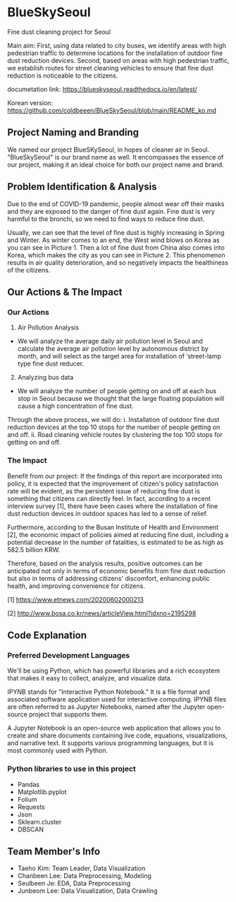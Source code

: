 # BlueSkySeoul

Fine dust cleaning project for Seoul

Main aim: First, using data related to city buses, we identify areas with high pedestrian traffic to determine locations for the installation of outdoor fine dust reduction devices. Second, based on areas with high pedestrian traffic, we establish routes for street cleaning vehicles to ensure that fine dust reduction is noticeable to the citizens.

documetation link: https://blueskyseoul.readthedocs.io/en/latest/

Korean version: https://github.com/coldbeeen/BlueSkySeoul/blob/main/README_ko.md


## Project Naming and Branding

We named our project BlueSKySeoul, in hopes of cleaner air in Seoul.
"BlueSkySeoul" is our brand name as well. It encompasses the essence of our project, making it an ideal choice for both our project name and brand.



## Problem Identification & Analysis

Due to the end of COVID-19 pandemic, people almost wear off their masks and they are exposed to the danger of fine dust again. Fine dust is very harmful to the bronchi, so we need to find ways to reduce fine dust.

Usually, we can see that the level of fine dust is highly increasing in Spring and Winter. As winter comes to an end, the West wind blows on Korea as you can see in Picture 1. Then a lot of fine dust from China also comes into Korea, which makes the city as you can see in Picture 2. This phenomenon results in air quality deterioration, and so negatively impacts the healthiness of the citizens.



## Our Actions & The Impact

### Our Actions
1. Air Pollution Analysis
- We will analyze the average daily air pollution level in Seoul and calculate the average air pollution level by autonomous district by month, and will select as the target area for installation of ‘street-lamp type fine dust reducer.

2. Analyzing bus data
- We will analyze the number of people getting on and off at each bus stop in Seoul because we thought that the large floating population will cause a high concentration of fine dust.

Through the above process, we will do:
i. Installation of outdoor fine dust reduction devices at the top 10 stops for the number of people getting on and off.
ii. Road cleaning vehicle routes by clustering the top 100 stops for getting on and off.

### The Impact
Benefit from our project: If the findings of this report are incorporated into policy, it is expected that the improvement of citizen's policy satisfaction rate will be evident, as the persistent issue of reducing fine dust is something that citizens can directly feel. In fact, according to a recent interview survey [1], there have been cases where the installation of fine dust reduction devices in outdoor spaces has led to a sense of relief. 

Furthermore, according to the Busan Institute of Health and Environment [2], the economic impact of policies aimed at reducing fine dust, including a potential decrease in the number of fatalities, is estimated to be as high as 582.5 billion KRW. 

Therefore, based on the analysis results, positive outcomes can be anticipated not only in terms of economic benefits from fine dust reduction but also in terms of addressing citizens' discomfort, enhancing public health, and improving convenience for citizens.

[1] https://www.etnews.com/20200602000213

[2] http://www.bosa.co.kr/news/articleView.html?idxno=2195298



## Code Explanation

### Preferred Development Languages
We'll be using Python, which has powerful libraries and a rich ecosystem that makes it easy to collect, analyze, and visualize data.

IPYNB stands for "Interactive Python Notebook." It is a file format and associated software application used for interactive computing. IPYNB files are often referred to as Jupyter Notebooks, named after the Jupyter open-source project that supports them.

A Jupyter Notebook is an open-source web application that allows you to create and share documents containing live code, equations, visualizations, and narrative text. It supports various programming languages, but it is most commonly used with Python.


### Python libraries to use in this project

- Pandas
- Matplotlib.pyplot
- Folium
- Requests
- Json
- Sklearn.cluster
- DBSCAN


## Team Member's Info

- Taeho Kim: Team Leader, Data Visualization
- Chanbeen Lee: Data Preprocessing, Modeling
- Seulbeen Je: EDA, Data Preprocessing
- Junbeom Lee: Data Visualization, Data Crawling
